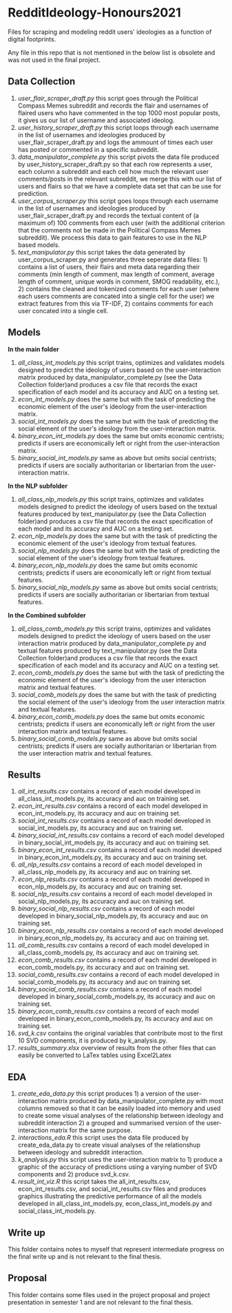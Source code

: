 # RedditIdeology-Honours2021
Files for scraping and modeling reddit users' ideologies as a function of digital footprints.

Any file in this repo that is not mentioned in the below list is obsolete and was not used in the final project.

## Data Collection

1. *user_flair_scraper_draft.py* this script goes through the Political Compass Memes subreddit and records the flair and usernames of flaired users who have commented in the top 1000 most popular posts, it gives us our list of username and associated ideolog.
2. *user_history_scraper_draft.py* this script loops through each username in the list of usernames and ideologies produced by user_flair_scraper_draft.py and logs the ammount of times each user has posted or commented in a specific subreddit.
3. *data_manipulator_complete.py* this script pivots the data file produced by user_history_scraper_draft.py so that each row represents a user, each column a subreddit and each cell how much the relevant user comments/posts in the relevant subreddit, we merge this with our list of users and flairs so that we have a complete data set that can be use for prediction.
4. *user_corpus_scraper.py* this script goes loops through each username in the list of usernames and ideologies produced by user_flair_scraper_draft.py and records the textual content of (a maximum of) 100 comments from each user (with the additional criterion that the comments not be made in the Political Compass Memes subreddit). We process this data to gain features to use in the NLP based models.
5. *text_manipulator.py* this script takes the data generated by user_corpus_scraper.py and generates three seperate data files: 1) contains a list of users, their flairs and meta data regarding their comments (min length of comment, max length of comment, average length of comment, unique words in comment, SMOG readability, etc.), 2) contains the cleaned and tokenized comments for each user (where each users comments are concated into a single cell for the user) we extract features from this via TF-IDF, 2) contains comments for each user concated into a single cell. 

## Models

**In the main folder**

1. *all_class_int_models.py* this script trains, optimizes and validates models designed to predict the ideology of users based on the user-interaction matrix produced by data_manipulator_complete.py (see the Data Collection folder)and produces a csv file that records the exact specification of each model and its accuracy and AUC on a testing set.
2. *econ_int_models.py* does the same but with the task of predicting the economic element of the user's ideology from the user-interaction matrix.
3. *social_int_models.py* does the same but with the task of predicting the social element of the user's ideology from the user-interaction matrix.
4. *binary_econ_int_models.py* does the same but omits economic centrists; predicts if users are economically left or right from the user-interaction matrix.
5. *binary_social_int_models.py* same as above but omits social centrists; predicts if users are socially authoritarian or libertarian from the user-interaction matrix.

**In the NLP subfolder**

1. *all_class_nlp_models.py* this script trains, optimizes and validates models designed to predict the ideology of users based on the textual features produced by text_manipulator.py (see the Data Collection folder)and produces a csv file that records the exact specification of each model and its accuracy and AUC on a testing set.
2. *econ_nlp_models.py* does the same but with the task of predicting the economic element of the user's ideology from textual features.
3. *social_nlp_models.py* does the same but with the task of predicting the social element of the user's ideology from textual features.
4. *binary_econ_nlp_models.py* does the same but omits economic centrists; predicts if users are economically left or right from textual features.
5. *binary_social_nlp_models.py* same as above but omits social centrists; predicts if users are socially authoritarian or libertarian from textual features.

**In the Combined subfolder**

1. *all_class_comb_models.py* this script trains, optimizes and validates models designed to predict the ideology of users based on the user interaction matrix produced by data_manipulator_complete.py and textual features produced by text_manipulator.py (see the Data Collection folder)and produces a csv file that records the exact specification of each model and its accuracy and AUC on a testing set.
2. *econ_comb_models.py* does the same but with the task of predicting the economic element of the user's ideology from the user interaction matrix and textual features.
3. *social_comb_models.py* does the same but with the task of predicting the social element of the user's ideology from the user interaction matrix and textual features.
4. *binary_econ_comb_models.py* does the same but omits economic centrists; predicts if users are economically left or right from the user interaction matrix and textual features.
5. *binary_social_comb_models.py* same as above but omits social centrists; predicts if users are socially authoritarian or libertarian from the user interaction matrix and textual features.

## Results

1. *all_int_results.csv* contains a record of each model developed in all_class_int_models.py, its accuracy and auc on training set.
2. *econ_int_results.csv* contains a record of each model developed in econ_int_models.py, its accuracy and auc on training set.
3. *social_int_results.csv* contains a record of each model developed in social_int_models.py, its accuracy and auc on training set.
4. *binary_social_int_results.csv* contains a record of each model developed in binary_social_int_models.py, its accuracy and auc on training set.
5. *binary_econ_int_results.csv* contains a record of each model developed in binary_econ_int_models.py, its accuracy and auc on training set.
6. *all_nlp_results.csv* contains a record of each model developed in all_class_nlp_models.py, its accuracy and auc on training set.
7. *econ_nlp_results.csv* contains a record of each model developed in econ_nlp_models.py, its accuracy and auc on training set.
8. *social_nlp_results.csv* contains a record of each model developed in social_nlp_models.py, its accuracy and auc on training set.
9. *binary_social_nlp_results.csv* contains a record of each model developed in binary_social_nlp_models.py, its accuracy and auc on training set.
10. *binary_econ_nlp_results.csv* contains a record of each model developed in binary_econ_nlp_models.py, its accuracy and auc on training set.
11. *all_comb_results.csv* contains a record of each model developed in all_class_comb_models.py, its accuracy and auc on training set.
12. *econ_comb_results.csv* contains a record of each model developed in econ_comb_models.py, its accuracy and auc on training set.
13. *social_comb_results.csv* contains a record of each model developed in social_comb_models.py, its accuracy and auc on training set.
14. *binary_social_comb_results.csv* contains a record of each model developed in binary_social_comb_models.py, its accuracy and auc on training set.
15. *binary_econ_comb_results.csv* contains a record of each model developed in binary_econ_comb_models.py, its accuracy and auc on training set.
16. *svd_k.csv* contains the original variables that contribute most to the first 10 SVD components, it is produced by k_analysis.py.
17. *results_summary.xlsx* overview of results from the other files that can easily be converted to LaTex tables using Excel2Latex

## EDA

1. *create_eda_data.py* this script produces 1) a version of the user-interaction matrix produced by data_manipulator_complete.py with most columns removed so that it can be easily loaded into memory and used to create some visual analyses of the relationship between ideology and subreddit interaction 2) a grouped and summarised version of the user-interaction matrix for the same purpose.
2. *interactions_eda.R* this script uses the data file produced by create_eda_data.py to create visual analyses of the relationshup between ideology and subreddit interaction.
3. *k_analysis.py* this script uses the user-interaction matrix to 1) produce a graphic of the accuracy of predictions using a varying number of SVD components and 2) produce svd_k.csv.
4. *result_int_viz.R* this script takes the all_int_results.csv, econ_int_results.csv, and social_int_results.csv files and produces graphics illustrating the predictive performance of all the models developed in all_class_int_models.py, econ_class_int_models.py and social_class_int_models.py.

## Write up

This folder contains notes to myself that represent intermediate progress on the final write up and is not relevant to the final thesis.

## Proposal

This folder contains some files used in the project proposal and project presentation in semester 1 and are not relevant to the final thesis.



